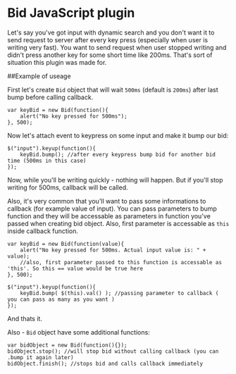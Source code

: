 # Bid JavaScript plugin
Let's say you've got input with dynamic search and you don't want it to send request to server after every key press (especially when user is writing very fast). You want to send request when user stopped writing and didn't press another key for some short time like 200ms. That's sort of situation this plugin was made for.

##Example of useage

First let's create `Bid` object that will wait `500ms` (default is `200ms`) after last bump before calling callback.

    var keyBid = new Bid(function(){
        alert("No key pressed for 500ms");
    }, 500);
    
    
Now let's attach event to keypress on some input and make it bump our bid:

    $("input").keyup(function(){
        keyBid.bump(); //after every keypress bump bid for another bid time (500ms in this case)
    });
    
Now, while you'll be writing quickly - nothing will happen. But if you'll stop writing for 500ms, callback will be called.

Also, it's very common that you'll want to pass some informations to callback (for example value of input). You can pass parameters to bump function and they will be accessable as parameters in function you've passed when creating bid object. Also, first parameter is accessable as `this` inside callback function.

    var keyBid = new Bid(function(value){
        alert("No key pressed for 500ms. Actual input value is: " + value);
        //also, first parameter passed to this function is accessable as 'this'. So this == value would be true here
    }, 500);
    
    $("input").keyup(function(){
        keyBid.bump( $(this).val() ); //passing parameter to callback ( you can pass as many as you want )
    });
    
And thats it.

Also - `Bid` object have some additional functions:

    var bidObject = new Bid(function(){});
    bidObject.stop(); //will stop bid without calling callback (you can .bump it again later)
    bidObject.finish(); //stops bid and calls callback immediately


